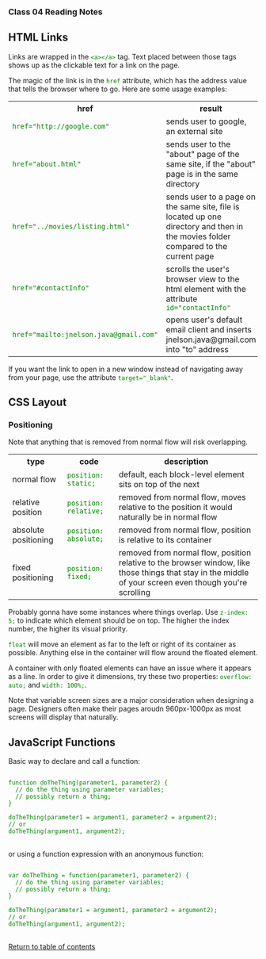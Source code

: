 <head>
  <style>
    code {
      color: green;
    }
  </style>
</head>

### Class 04 Reading Notes

## HTML Links

Links are wrapped in the `<a></a>` tag. Text placed between those tags shows up as the clickable text for a link on the page.

The magic of the link is in the `href` attribute, which has the address value that tells the browser where to go. Here are some usage examples:

<table>
  <tr>
    <th>href</th>
    <th>result</th>
  </tr>
  <tr>
    <td><code>href="http://google.com"</code></td>
    <td>sends user to google, an external site</td>
  </tr>
  <tr>
    <td><code>href="about.html"</code></td>
    <td>sends user to the "about" page of the same site, if the "about" page is in the same directory</td>
  </tr>
  <tr>
    <td><code>href="../movies/listing.html"</code></td>
    <td>sends user to a page on the same site, file is located up one directory and then in the movies folder compared to the current page</td>
  </tr>
  <tr>
    <td><code>href="#contactInfo"</code></td>
    <td>scrolls the user's browser view to the html element with the attribute <code>id="contactInfo"</code></td>
  </tr>
  <tr>
    <td><code>href="mailto:jnelson.java@gmail.com"</code></td>
    <td>opens user's default email client and inserts jnelson.java@gmail.com into "to" address</td>
  </tr>
</table>

If you want the link to open in a new window instead of navigating away from your page, use the attribute `target="_blank"`.

## CSS Layout

### Positioning

Note that anything that is removed from normal flow will risk overlapping.

<table>
  <tr>
    <th>type</th>
    <th>code</th>
    <th>description</th>
  </tr>
  <tr>
    <td>normal flow</td>
    <td><code>position: static;</code></td>
    <td>default, each block-level element sits on top of the next</td>
  </tr>
  <tr>
    <td>relative position</td>
    <td><code>position: relative;</code></td>
    <td>removed from normal flow, moves relative to the position it would naturally be in normal flow</td>
  </tr>
  <tr>
    <td>absolute positioning</td>
    <td><code>position: absolute;</code></td>
    <td>removed from normal flow, position is relative to its container</td>
  </tr>
  <tr>
    <td>fixed positioning</td>
    <td><code>position: fixed;</code></td>
    <td>removed from normal flow, position relative to the browser window, like those things that stay in the middle of your screen even though you're scrolling</td>
  </tr>
</table>

Probably gonna have some instances where things overlap. Use `z-index: 5;` to indicate which element should be on top. The higher the index number, the higher its visual priority.

`float` will move an element as far to the left or right of its container as possible. Anything else in the container will flow around the floated element.

A container with only floated elements can have an issue where it appears as a line. In order to give it dimensions, try these two properties: `overflow: auto;` and `width: 100%;`.

Note that variable screen sizes are a major consideration when designing a page. Designers often make their pages aroudn 960px-1000px as most screens will display that naturally.

## JavaScript Functions

Basic way to declare and call a function:

<pre>
<code style="color: green;">
function doTheThing(parameter1, parameter2) {
  // do the thing using parameter variables;
  // possibly return a thing;
}

doTheThing(parameter1 = argument1, parameter2 = argument2);
// or
doTheThing(argument1, argument2);
</code>
</pre>

or using a function expression with an anonymous function:

<pre>
<code style="color: green;">
var doTheThing = function(parameter1, parameter2) {
  // do the thing using parameter variables;
  // possibly return a thing;
}

doTheThing(parameter1 = argument1, parameter2 = argument2);
// or
doTheThing(argument1, argument2);
</code>
</pre>

[Return to table of contents](../README.md)
































